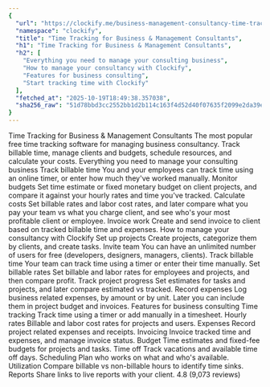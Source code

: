 ```yaml
---
{
  "url": "https://clockify.me/business-management-consultancy-time-tracking",
  "namespace": "clockify",
  "title": "Time Tracking for Business & Management Consultants",
  "h1": "Time Tracking for Business & Management Consultants",
  "h2": [
    "Everything you need to manage your consulting business",
    "How to manage your consultancy with Clockify",
    "Features for business consulting",
    "Start tracking time with Clockify"
  ],
  "fetched_at": "2025-10-19T18:49:38.357038",
  "sha256_raw": "51d78bbd3cc2552bb1d2b114c163f4d52d40f07635f2099e2da39eaf856a4da1"
}
---
```


Time Tracking for Business & Management Consultants
The most popular free time tracking software for managing business consultancy. Track billable time, manage clients and budgets, schedule resources, and calculate your costs.
Everything you need to manage your consulting business
Track billable time
You and your employees can track time using an online timer, or enter how much they've worked manually.
Monitor budgets
Set time estimate or fixed monetary budget on client projects, and compare it against your hourly rates and time you've tracked.
Calculate costs
Set billable rates and labor cost rates, and later compare what you pay your team vs what you charge client, and see who's your most profitable client or employee.
Invoice work
Create and send invoice to client based on tracked billable time and expenses.
How to manage your consultancy with Clockify
Set up projects
Create projects, categorize them by clients, and create tasks.
Invite team
You can have an unlimited number of users for free (developers, designers, managers, clients).
Track billable time
Your team can track time using a timer or enter their time manually.
Set billable rates
Set billable and labor rates for employees and projects, and then compare profit.
Track project progress
Set estimates for tasks and projects, and later compare estimated vs tracked.
Record expenses
Log business related expenses, by amount or by unit. Later you can include them in project budget and invoices.
Features for business consulting
Time tracking
Track time using a timer or add manually in a timesheet.
Hourly rates
Billable and labor cost rates for projects and users.
Expenses
Record project related expenses and receipts.
Invoicing
Invoice tracked time and expenses, and manage invoice status.
Budget
Time estimates and fixed-fee budgets for projects and tasks.
Time off
Track vacations and available time off days.
Scheduling
Plan who works on what and who's available.
Utilization
Compare billable vs non-billable hours to identify time sinks.
Reports
Share links to live reports with your client.
4.8 (9,073 reviews)